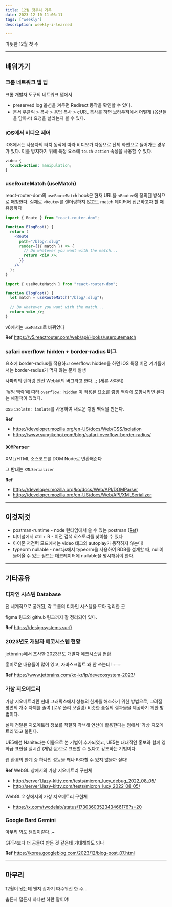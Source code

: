 ```yaml
---
title: 12월 첫주차 기록
date: 2023-12-10 11:06:11
tags: ["weekly"]
description: weekly-i-learned

---
```


따뜻한 12월 첫 주

<!-- more -->

---

## 배워가기

### 크롬 네트워크 탭 팁

크롬 개발자 도구의 네트워크 탭에서

- preserved log 옵션을 켜두면 Redirect 동작을 확인할 수 있다.
- 문서 우클릭 > 복사 > 응답 복사 > cURL 복사를 하면 브라우저에서 어떻게 (옵션들을 담아서) 요청을 날리는지 볼 수 있다.

### iOS에서 비디오 제어

iOS에서는 사용자의 터치 동작에 따라 비디오가 자동으로 전체 화면으로 들어가는 경우가 있다. 이를 방지하기 위해 특정 요소에 `touch-action` 속성을 사용할 수 있다.

```css
video {
  touch-action: manipulation;
}
```

### useRouteMatch (useMatch)

react-router-dom의 `useRouteMatch` hook은 현재 URL을 `<Route>`에 정의된 방식으로 매칭한다. 실제로 `<Route>`를 렌더링하지 않고도 match 데이터에 접근하고자 할 때 유용하다

```jsx
import { Route } from "react-router-dom";

function BlogPost() {
  return (
    <Route
      path="/blog/:slug"
      render={({ match }) => {
        // Do whatever you want with the match...
        return <div />;
      }}
    />
  );
}
```

```jsx
import { useRouteMatch } from "react-router-dom";

function BlogPost() {
  let match = useRouteMatch("/blog/:slug");

  // Do whatever you want with the match...
  return <div />;
}
```

v6에서는 `useMatch`로 바뀌었다

**Ref** https://v5.reactrouter.com/web/api/Hooks/useroutematch

### safari overflow: hidden + border-radius 버그

요소에 border-radius를 적용하고 overflow: hidden을 하면 iOS 특정 버전 기기들에서는 border-radius가 먹지 않는 문제 발생

사파리의 렌더링 엔진 Webkit의 버그라고 한다...; (세륜 사파리)

'쌓임 맥락'에 따라 `overflow: hidden` 이 적용된 요소를 쌓임 맥락에 포함시키면 된다는 해결책이 있었다.

css `isolate: isolate`를 사용하여 새로운 쌓임 맥락을 만든다.

**Ref**

- https://developer.mozilla.org/en-US/docs/Web/CSS/isolation
- https://www.sungikchoi.com/blog/safari-overflow-border-radius/

### `DOMParser`

XML/HTML 소스코드를 DOM Node로 변환해준다

그 반대는 `XMLSerializer`

**Ref**

- https://developer.mozilla.org/ko/docs/Web/API/DOMParser
- https://developer.mozilla.org/en-US/docs/Web/API/XMLSerializer

---

## 이것저것

- postman-runtime - node 런타임에서 쓸 수 있는 postman ([Ref](https://github.com/postmanlabs/postman-runtime))
- 터미널에서 ctrl + R - 이전 검색 히스토리를 찾아볼 수 있다
- 아이폰 저전력 모드에서는 video 태그의 autoplay가 동작하지 않는다!
- typeorm nullable - nest.js에서 typeorm을 사용하여 RDB를 설계할 때, null이 들어올 수 있는 필드는 데코레이터에 nullable을 명시해줘야 한다.

---

## 기타공유

### 디자인 시스템 Database

전 세계적으로 공개된, 각 그룹의 디자인 시스템을 모아 정리한 곳

figma 링크와 github 링크까지 잘 정리되어 있다.

**Ref** <https://designsystems.surf/>

### 2023년도 개발자 에코시스템 현황

jetbrains에서 조사한 2023년도 개발자 에코시스템 현황

흥미로운 내용들이 많이 있고, 자바스크립트 왜 안 쓰는데! ㅜㅜ

**Ref** <https://www.jetbrains.com/ko-kr/lp/devecosystem-2023/>

### 가상 지오메트리

가상 지오메트리린 현대 그래픽스에서 성능의 한계를 해소하기 위한 방법으로, 그려질 평면의 개수 자체를 줄여 (로우 폴리 모델링) 비슷한 품질의 결과물을 제공하기 위한 방법이다.

실제 전달된 지오메트리 정보를 적절히 각색해 연산에 활용한다는 점에서 '가상 지오메트리'라고 불린다.

UE5에선 Nanite라는 이름으로 본 기법이 추가되었고, UE5는 대대적인 홍보와 함께 영화급 표현을 실시간 (게임 등)으로 표현할 수 있다고 강조하는 기법이다.

웹 환경의 한계 중 하나인 성능을 꽤나 타파할 수 있지 않을까 싶다!

**Ref**
WebGL 상에서의 가상 지오메트리 구현체

- http://server1.lazy-kitty.com/tests/micron_lucy_debug_2022_08_05/
- http://server1.lazy-kitty.com/tests/micron_lucy_2022_08_05/

WebGL 2 상에서의 가상 지오메트리 구현체

- https://x.com/twodelab/status/1730360352343466176?s=20

### Google Bard Gemini

아무리 봐도 잼민이같다..~

GPT4보다 더 공들여 만든 것 같은데 기대해봐도 되나

**Ref** <https://korea.googleblog.com/2023/12/blog-post_07.html>

---

## 마무리

12월이 됐는데 왠지 갑자기 따수워진 한 주...

춥든지 덥든지 하나만 하란 말이야!

